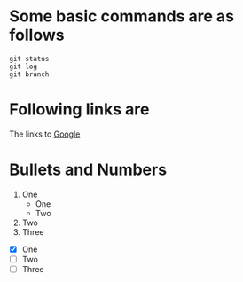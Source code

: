 # Some basic commands are as follows
```
git status
git log
git branch
```
# Following links are 
The links to [Google](http://www.google.com)
# Bullets and Numbers
1. One
   * One
   * Two
2. Two
3. Three

- [x] One
- [ ] Two
- [ ] Three
